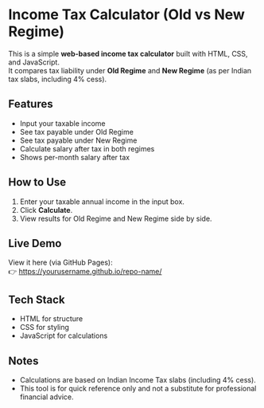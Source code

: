 # Income Tax Calculator (Old vs New Regime)

This is a simple **web-based income tax calculator** built with HTML, CSS, and JavaScript.  
It compares tax liability under **Old Regime** and **New Regime** (as per Indian tax slabs, including 4% cess).

## Features
- Input your taxable income
- See tax payable under Old Regime
- See tax payable under New Regime
- Calculate salary after tax in both regimes
- Shows per-month salary after tax

## How to Use
1. Enter your taxable annual income in the input box.
2. Click **Calculate**.
3. View results for Old Regime and New Regime side by side.

## Live Demo
View it here (via GitHub Pages):  
👉 https://yourusername.github.io/repo-name/

## Tech Stack
- HTML for structure
- CSS for styling
- JavaScript for calculations

## Notes
- Calculations are based on Indian Income Tax slabs (including 4% cess).
- This tool is for quick reference only and not a substitute for professional financial advice.